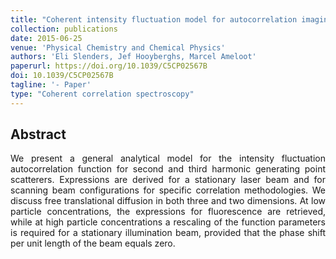 ```yaml
---
title: "Coherent intensity fluctuation model for autocorrelation imaging spectroscopy with higher harmonic generating point scatterers—a comprehensive theoretical study"
collection: publications
date: 2015-06-25
venue: 'Physical Chemistry and Chemical Physics'
authors: 'Eli Slenders, Jef Hooyberghs, Marcel Ameloot'
paperurl: https://doi.org/10.1039/C5CP02567B
doi: 10.1039/C5CP02567B
tagline: '- Paper'
type: "Coherent correlation spectroscopy"
---
```


<h2> Abstract </h2>
<p align= "justify">
We present a general analytical model for the intensity fluctuation autocorrelation function for second and third harmonic generating point scatterers. Expressions are derived for a stationary laser beam and for scanning beam configurations for specific correlation methodologies. We discuss free translational diffusion in both three and two dimensions. At low particle concentrations, the expressions for fluorescence are retrieved, while at high particle concentrations a rescaling of the function parameters is required for a stationary illumination beam, provided that the phase shift per unit length of the beam equals zero.
  
  
  
  
